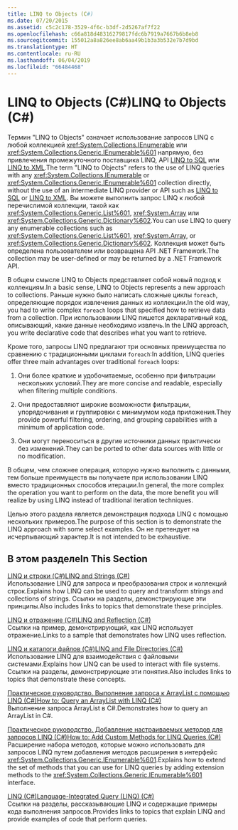 ```yaml
---
title: LINQ to Objects (C#)
ms.date: 07/20/2015
ms.assetid: c5c2c178-3529-4f6c-b3df-2d5267af7f22
ms.openlocfilehash: c66a818d48316279817fdc6b7919a7667b6b8eb8
ms.sourcegitcommit: 155012a8a826ee8ab6aa49b1b3a3b532e7b7d9bd
ms.translationtype: HT
ms.contentlocale: ru-RU
ms.lasthandoff: 06/04/2019
ms.locfileid: "66484468"
---
```

# <a name="linq-to-objects-c"></a><span data-ttu-id="47b4c-102">LINQ to Objects (C#)</span><span class="sxs-lookup"><span data-stu-id="47b4c-102">LINQ to Objects (C#)</span></span>
<span data-ttu-id="47b4c-103">Термин "LINQ to Objects" означает использование запросов LINQ с любой коллекцией <xref:System.Collections.IEnumerable> или <xref:System.Collections.Generic.IEnumerable%601> напрямую, без привлечения промежуточного поставщика LINQ, API [LINQ to SQL](../../../../../docs/framework/data/adonet/sql/linq/index.md) или [LINQ to XML](../../../../csharp/programming-guide/concepts/linq/linq-to-xml-overview.md).</span><span class="sxs-lookup"><span data-stu-id="47b4c-103">The term "LINQ to Objects" refers to the use of LINQ queries with any <xref:System.Collections.IEnumerable> or <xref:System.Collections.Generic.IEnumerable%601> collection directly, without the use of an intermediate LINQ provider or API such as [LINQ to SQL](../../../../../docs/framework/data/adonet/sql/linq/index.md) or [LINQ to XML](../../../../csharp/programming-guide/concepts/linq/linq-to-xml-overview.md).</span></span> <span data-ttu-id="47b4c-104">Вы можете выполнить запрос LINQ к любой перечислимой коллекции, такой как <xref:System.Collections.Generic.List%601>, <xref:System.Array> или <xref:System.Collections.Generic.Dictionary%602>.</span><span class="sxs-lookup"><span data-stu-id="47b4c-104">You can use LINQ to query any enumerable collections such as <xref:System.Collections.Generic.List%601>, <xref:System.Array>, or <xref:System.Collections.Generic.Dictionary%602>.</span></span> <span data-ttu-id="47b4c-105">Коллекция может быть определена пользователем или возвращена API .NET Framework.</span><span class="sxs-lookup"><span data-stu-id="47b4c-105">The collection may be user-defined or may be returned by a .NET Framework API.</span></span>  
  
 <span data-ttu-id="47b4c-106">В общем смысле LINQ to Objects представляет собой новый подход к коллекциям.</span><span class="sxs-lookup"><span data-stu-id="47b4c-106">In a basic sense, LINQ to Objects represents a new approach to collections.</span></span> <span data-ttu-id="47b4c-107">Раньше нужно было написать сложные циклы `foreach`, определяющие порядок извлечения данных из коллекции.</span><span class="sxs-lookup"><span data-stu-id="47b4c-107">In the old way, you had to write complex `foreach` loops that specified how to retrieve data from a collection.</span></span> <span data-ttu-id="47b4c-108">При использовании LINQ пишется декларативный код, описывающий, какие данные необходимо извлечь.</span><span class="sxs-lookup"><span data-stu-id="47b4c-108">In the LINQ approach, you write declarative code that describes what you want to retrieve.</span></span>  
  
 <span data-ttu-id="47b4c-109">Кроме того, запросы LINQ предлагают три основных преимущества по сравнению с традиционными циклами `foreach`:</span><span class="sxs-lookup"><span data-stu-id="47b4c-109">In addition, LINQ queries offer three main advantages over traditional `foreach` loops:</span></span>  
  
1. <span data-ttu-id="47b4c-110">Они более краткие и удобочитаемые, особенно при фильтрации нескольких условий.</span><span class="sxs-lookup"><span data-stu-id="47b4c-110">They are more concise and readable, especially when filtering multiple conditions.</span></span>  
  
2. <span data-ttu-id="47b4c-111">Они предоставляют широкие возможности фильтрации, упорядочивания и группировки с минимумом кода приложения.</span><span class="sxs-lookup"><span data-stu-id="47b4c-111">They provide powerful filtering, ordering, and grouping capabilities with a minimum of application code.</span></span>  
  
3. <span data-ttu-id="47b4c-112">Они могут переноситься в другие источники данных практически без изменений.</span><span class="sxs-lookup"><span data-stu-id="47b4c-112">They can be ported to other data sources with little or no modification.</span></span>  
  
 <span data-ttu-id="47b4c-113">В общем, чем сложнее операция, которую нужно выполнить с данными, тем больше преимуществ вы получаете при использовании LINQ вместо традиционных способов итерации.</span><span class="sxs-lookup"><span data-stu-id="47b4c-113">In general, the more complex the operation you want to perform on the data, the more benefit you will realize by using LINQ instead of traditional iteration techniques.</span></span>  
  
 <span data-ttu-id="47b4c-114">Целью этого раздела является демонстрация подхода LINQ с помощью нескольких примеров.</span><span class="sxs-lookup"><span data-stu-id="47b4c-114">The purpose of this section is to demonstrate the LINQ approach with some select examples.</span></span> <span data-ttu-id="47b4c-115">Он не претендует на исчерпывающий характер.</span><span class="sxs-lookup"><span data-stu-id="47b4c-115">It is not intended to be exhaustive.</span></span>  
  
## <a name="in-this-section"></a><span data-ttu-id="47b4c-116">В этом разделе</span><span class="sxs-lookup"><span data-stu-id="47b4c-116">In This Section</span></span>  
 [<span data-ttu-id="47b4c-117">LINQ и строки (C#)</span><span class="sxs-lookup"><span data-stu-id="47b4c-117">LINQ and Strings (C#)</span></span>](../../../../csharp/programming-guide/concepts/linq/linq-and-strings.md)  
 <span data-ttu-id="47b4c-118">Использование LINQ для запроса и преобразования строк и коллекций строк.</span><span class="sxs-lookup"><span data-stu-id="47b4c-118">Explains how LINQ can be used to query and transform strings and collections of strings.</span></span> <span data-ttu-id="47b4c-119">Ссылки на разделы, демонстрирующие эти принципы.</span><span class="sxs-lookup"><span data-stu-id="47b4c-119">Also includes links to topics that demonstrate these principles.</span></span>  
  
 [<span data-ttu-id="47b4c-120">LINQ и отражение (C#)</span><span class="sxs-lookup"><span data-stu-id="47b4c-120">LINQ and Reflection (C#)</span></span>](../../../../csharp/programming-guide/concepts/linq/linq-and-reflection.md)  
 <span data-ttu-id="47b4c-121">Ссылки на пример, демонстрирующий, как LINQ использует отражение.</span><span class="sxs-lookup"><span data-stu-id="47b4c-121">Links to a sample that demonstrates how LINQ uses reflection.</span></span>  
  
 [<span data-ttu-id="47b4c-122">LINQ и каталоги файлов (C#)</span><span class="sxs-lookup"><span data-stu-id="47b4c-122">LINQ and File Directories (C#)</span></span>](../../../../csharp/programming-guide/concepts/linq/linq-and-file-directories.md)  
 <span data-ttu-id="47b4c-123">Использование LINQ для взаимодействия с файловыми системами.</span><span class="sxs-lookup"><span data-stu-id="47b4c-123">Explains how LINQ can be used to interact with file systems.</span></span> <span data-ttu-id="47b4c-124">Ссылки на разделы, демонстрирующие эти понятия.</span><span class="sxs-lookup"><span data-stu-id="47b4c-124">Also includes links to topics that demonstrate these concepts.</span></span>  
  
 [<span data-ttu-id="47b4c-125">Практическое руководство. Выполнение запроса к ArrayList с помощью LINQ (C#)</span><span class="sxs-lookup"><span data-stu-id="47b4c-125">How to: Query an ArrayList with LINQ (C#)</span></span>](../../../../csharp/programming-guide/concepts/linq/how-to-query-an-arraylist-with-linq.md)  
 <span data-ttu-id="47b4c-126">Выполнение запроса ArrayList в C#.</span><span class="sxs-lookup"><span data-stu-id="47b4c-126">Demonstrates how to query an ArrayList in C#.</span></span>  
  
 [<span data-ttu-id="47b4c-127">Практическое руководство. Добавление настраиваемых методов для запросов LINQ (C#)</span><span class="sxs-lookup"><span data-stu-id="47b4c-127">How to: Add Custom Methods for LINQ Queries (C#)</span></span>](../../../../csharp/programming-guide/concepts/linq/how-to-add-custom-methods-for-linq-queries.md)  
 <span data-ttu-id="47b4c-128">Расширение набора методов, которые можно использовать для запросов LINQ путем добавления методов расширения в интерфейс <xref:System.Collections.Generic.IEnumerable%601>.</span><span class="sxs-lookup"><span data-stu-id="47b4c-128">Explains how to extend the set of methods that you can use for LINQ queries by adding extension methods to the <xref:System.Collections.Generic.IEnumerable%601> interface.</span></span>  
  
 [<span data-ttu-id="47b4c-129">LINQ (C#)</span><span class="sxs-lookup"><span data-stu-id="47b4c-129">Language-Integrated Query (LINQ) (C#)</span></span>](../../../../csharp/programming-guide/concepts/linq/index.md)  
 <span data-ttu-id="47b4c-130">Ссылки на разделы, рассказывающие LINQ и содержащие примеры кода выполнения запросов.</span><span class="sxs-lookup"><span data-stu-id="47b4c-130">Provides links to topics that explain LINQ and provide examples of code that perform queries.</span></span>
